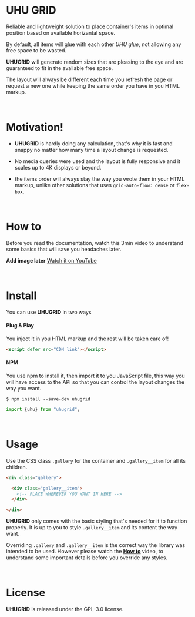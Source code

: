 # UHU GRID
Reliable and lightweight solution to place container's
items in optimal position based on available horizantal space.

By default, all items will glue with each other *UHU glue*,
not allowing any free space to be wasted.

**UHUGRID** will generate random sizes that are pleasing to the eye
and are guaranteed to fit in the available free space.

The layout will always be different each time you refresh the page
or request a new one while keeping the same order you have
in you HTML markup.


<br>

# Motivation!

+ **UHUGRID** is hardly doing any calculation, that's why
  it is fast and snappy no matter how many time a layout change
  is requested.

+ No media queries were used and the layout is fully responsive
  and it scales up to 4K displays or beyond.

+ the items order will always stay the way you wrote them in your
  HTML markup, unlike other solutions that uses
  `grid-auto-flow: dense` or `flex-box`.


<br>

# How to
Before you read the documentation, watch this 3min video
to understand some basics that will save you headaches later.

**Add image later**
[Watch it on YouTube](https://youtube.com)


<br>

# Install
You can use **UHUGRID** in two ways

#### Plug & Play
You inject it in you HTML markup and the rest will be taken care of!

```HTML
<script defer src="CDN link"></script>
```

#### NPM
You use npm to install it, then import it to you JavaScript file,
this way you will have access to the API so that you can control
the layout changes the way you want.

```
$ npm install --save-dev uhugrid
```

```JavaScript
import {uhu} from "uhugrid";
```


<br>

# Usage
Use the CSS class `.gallery` for the container
and `.gallery__item` for all its children.


```HTML
<div class="gallery">

  <div class="gallery__item">
    <!-- PLACE WHEREVER YOU WANT IN HERE -->
  </div>

</div>
```

**UHUGRID** only comes with the basic styling that's needed for
it to function properly. It is up to you to style `.gallery__item`
and its content the way want.

Overriding `.gallery` and `.gallery__item` is the correct way
the library was intended to be used.
However please watch the [**How to**](#how-to) video, to understand
some important details before you override any styles.


<br>

# License
**UHUGRID** is released under the GPL-3.0 license.

